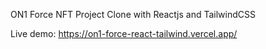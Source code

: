 ON1 Force NFT Project Clone with Reactjs and TailwindCSS

Live demo: https://on1-force-react-tailwind.vercel.app/
